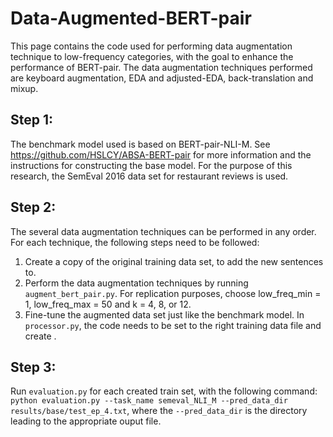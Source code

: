 # Data-Augmented-BERT-pair

This page contains the code used for performing data augmentation technique to low-frequency categories, with the goal to enhance the performance of BERT-pair. The data augmentation techniques performed are keyboard augmentation, EDA and adjusted-EDA, back-translation and mixup.

## Step 1:
The benchmark model used is based on BERT-pair-NLI-M. See https://github.com/HSLCY/ABSA-BERT-pair for more information and the instructions for constructing the base model. For the purpose of this research, the SemEval 2016 data set for restaurant reviews is used.

## Step 2:
The several data augmentation techniques can be performed in any order. For each technique, the following steps need to be followed:
1. Create a copy of the original training data set, to add the new sentences to.
2. Perform the data augmentation techniques by running `augment_bert_pair.py`. For replication purposes, choose low_freq_min = 1, low_freq_max = 50 and k = 4, 8, or 12.
3. Fine-tune the augmented data set just like the benchmark model. In `processor.py`, the code needs to be set to the right training data file and create .

## Step 3:
Run `evaluation.py` for each created train set, with the following command: `python evaluation.py --task_name semeval_NLI_M --pred_data_dir results/base/test_ep_4.txt`, where the `--pred_data_dir` is the directory leading to the appropriate ouput file.
